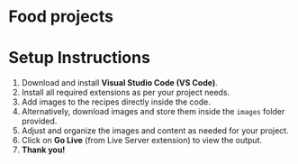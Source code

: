 # Food projects
<!DOCTYPE html>
<html lang="en">
<head>
  <meta charset="UTF-8">
  <title>Food recipe Project</title>
</head>
<body>
  <h1>Setup Instructions</h1>
  <ol>
    <li>Download and install <strong>Visual Studio Code (VS Code)</strong>.</li>
    <li>Install all required extensions as per your project needs.</li>
    <li>Add images to the recipes directly inside the code.</li>
    <li>Alternatively, download images and store them inside the <code>images</code> folder provided.</li>
    <li>Adjust and organize the images and content as needed for your project.</li>
    <li>Click on <strong>Go Live</strong> (from Live Server extension) to view the output.</li>
    <li><strong>Thank you!</strong></li>
  </ol>
</body>
</html>

